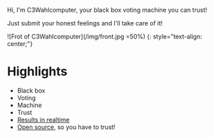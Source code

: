 Hi, I'm C3Wahlcomputer, your black box voting machine you can trust!

Just submit your honest feelings and I'll take care of it!

![Frot of C3Wahlcomputer](/img/front.jpg =50%)
{: style="text-align: center;"}

# Highlights
* Black box
* Voting
* Machine
* Trust
* [Results in realtime](https://result.c3wahl.computer/)
* [Open source](https://github.com/poschi3/c3wahlcomputer), so you have to trust!

